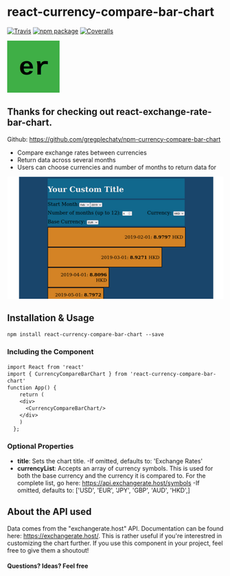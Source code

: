 # react-currency-compare-bar-chart

[![Travis][build-badge]][build]
[![npm package][npm-badge]][npm]
[![Coveralls][coveralls-badge]][coveralls]

![logo](./demo/src/logo.png)

## Thanks for checking out react-exchange-rate-bar-chart.

Github: https://github.com/gregplechaty/npm-currency-compare-bar-chart

- Compare exchange rates between currencies
- Return data across several months
- Users can choose currencies and number of months to return data for

![component screenshot](./demo/componentScreenshot.png)



## Installation & Usage
```
npm install react-currency-compare-bar-chart --save
```

### **Including the Component**
```
import React from 'react'
import { CurrencyCompareBarChart } from 'react-currency-compare-bar-chart'
function App() {
    return (
    <div>
      <CurrencyCompareBarChart/>
    </div>
    )
  };
```
### **Optional Properties**
- **title**: Sets the chart title.
   -If omitted, defaults to: 'Exchange Rates'
- **currencyList**: Accepts an array of currency symbols. This is used for both the base currency and the currency it is compared to. For the complete list, go here: https://api.exchangerate.host/symbols
   -If omitted, defaults to: ['USD', 'EUR', 'JPY', 'GBP', 'AUD', 'HKD',]


## About the API used
Data comes from the "exchangerate.host" API. Documentation can be found here: https://exchangerate.host/. This is rather useful if you're interestred in customizing the chart further.
If you use this component in your project, feel free to give them a shoutout!

#### Questions? Ideas? Feel free


[build-badge]: https://img.shields.io/travis/user/repo/master.png?style=flat-square
[build]: https://travis-ci.org/user/repo

[npm-badge]: https://img.shields.io/npm/v/npm-package.png?style=flat-square
[npm]: https://www.npmjs.org/package/npm-package

[coveralls-badge]: https://img.shields.io/coveralls/user/repo/master.png?style=flat-square
[coveralls]: https://coveralls.io/github/user/repo
